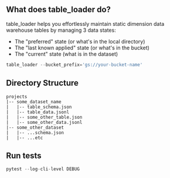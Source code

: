 ## What does table_loader do?

table_loader helps you effortlessly maintain static dimension data warehouse tables by managing 3 data states:
+ The "preferred" state (or what's in the local directory)
+ The "last known applied" state (or what's in the bucket)
+ The "current" state (what is in the dataset)

```python
table_loader --bucket_prefix='gs://your-bucket-name'
```

## Directory Structure
```
projects
|-- some_dataset_name
|   |-- table_schema.json
|   |-- table_data.jsonl
|   |-- some_other_table.json
|   |-- some_other_data.jsonl
|-- some_other_dataset
|   |-- ...schema.json
|   |-- ...etc
```

## Run tests
```python
pytest --log-cli-level DEBUG
```
